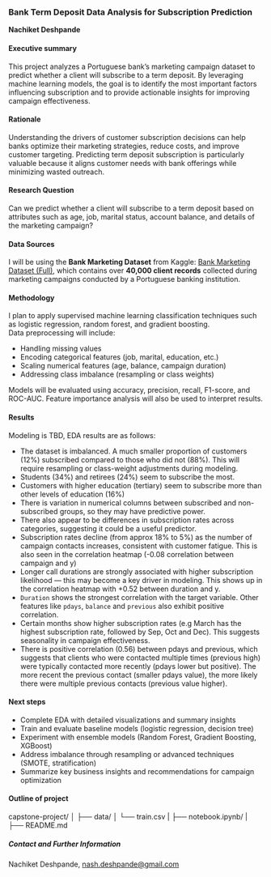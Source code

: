 ### Bank Term Deposit Data Analysis for Subscription Prediction

**Nachiket Deshpande**

#### Executive summary
This project analyzes a Portuguese bank’s marketing campaign dataset to predict whether a client will subscribe to a term deposit. By leveraging machine learning models, the goal is to identify the most important factors influencing subscription and to provide actionable insights for improving campaign effectiveness.

#### Rationale
Understanding the drivers of customer subscription decisions can help banks optimize their marketing strategies, reduce costs, and improve customer targeting. Predicting term deposit subscription is particularly valuable because it aligns customer needs with bank offerings while minimizing wasted outreach.

#### Research Question
Can we predict whether a client will subscribe to a term deposit based on attributes such as age, job, marital status, account balance, and details of the marketing campaign?

#### Data Sources
I will be using the **Bank Marketing Dataset** from Kaggle: [Bank Marketing Dataset (Full)](https://www.kaggle.com/datasets/sushant097/bank-marketing-dataset-full), which contains over **40,000 client records** collected during marketing campaigns conducted by a Portuguese banking institution.

#### Methodology
I plan to apply supervised machine learning classification techniques such as logistic regression, random forest, and gradient boosting.  
Data preprocessing will include:  
- Handling missing values  
- Encoding categorical features (job, marital, education, etc.)  
- Scaling numerical features (age, balance, campaign duration)  
- Addressing class imbalance (resampling or class weights)

Models will be evaluated using accuracy, precision, recall, F1-score, and ROC-AUC. Feature importance analysis will also be used to interpret results.

#### Results
Modeling is TBD, EDA results are as follows:
- The dataset is imbalanced. A much smaller proportion of customers (12%) subscribed compared to those who did not (88%). This will require resampling or class-weight adjustments during modeling.
- Students (34%) and retirees (24%) seem to subscribe the most. 
- Customers with higher education (tertiary) seem to subscribe more than other levels of education (16%)
- There is variation in numerical columns between subscribed and non-subscribed groups, so they may have predictive power.
- There also appear to be differences in subscription rates across categories, suggesting it could be a useful predictor.
- Subscription rates decline (from approx 18% to 5%) as the number of campaign contacts increases, consistent with customer fatigue. This is also seen in the correlation heatmap (-0.08 correlation between campaign and y)
- Longer call durations are strongly associated with higher subscription likelihood — this may become a key driver in modeling. This shows up in the correlation heatmap with +0.52 between duration and y.
- `Duration` shows the strongest correlation with the target variable. Other features like `pdays`, `balance` and `previous` also exhibit positive correlation.
- Certain months show higher subscription rates (e.g March has the highest subscription rate, followed by Sep, Oct and Dec). This suggests seasonality in campaign effectiveness.
- There is positive correlation (0.56) between pdays and previous, which suggests that clients who were contacted multiple times (previous high) were typically contacted more recently (pdays lower but positive). The more recent the previous contact (smaller pdays value), the more likely there were multiple previous contacts (previous value higher).


#### Next steps
- Complete EDA with detailed visualizations and summary insights  
- Train and evaluate baseline models (logistic regression, decision tree)  
- Experiment with ensemble models (Random Forest, Gradient Boosting, XGBoost)  
- Address imbalance through resampling or advanced techniques (SMOTE, stratification)  
- Summarize key business insights and recommendations for campaign optimization

#### Outline of project
capstone-project/
│
├── data/
│ └── train.csv
|
├── notebook.ipynb/
|
├── README.md

##### Contact and Further Information
Nachiket Deshpande, nash.deshpande@gmail.com
